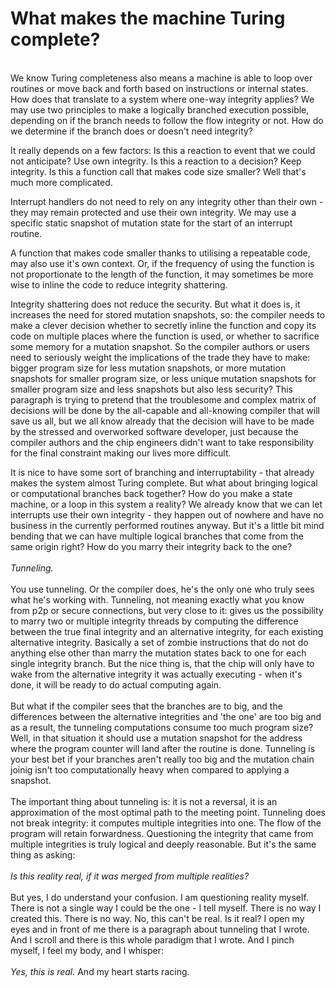 # What makes the machine Turing complete?
<br>
We know Turing completeness also means a machine is able to loop over routines or move back and forth based on instructions or internal states.
How does that translate to a system where one-way integrity applies? We may use two principles to make a logically branched execution possible,
depending on if the branch needs to follow the flow integrity or not. How do we determine if the branch does or doesn't need integrity?

It really depends on a few factors: Is this a reaction to event that we could not anticipate? Use own integrity. Is this a reaction to a decision?
Keep integrity. Is this a function call that makes code size smaller? Well that's much more complicated.

Interrupt handlers do not need to rely on any integrity other than their own - they may remain protected and use their own integrity.
We may use a specific static snapshot of mutation state for the start of an interrupt routine.

A function that makes code smaller thanks to utilising a repeatable code, may also use it's own context. Or, if the frequency of using the
function is not proportionate to the length of the function, it may sometimes be more wise to inline the code to reduce integrity shattering.

Integrity shattering does not reduce the security. But what it does is, it increases the need for stored mutation snapshots, so: the compiler
needs to make a clever decision whether to secretly inline the function and copy its code on multiple places where the function is used,
or whether to sacrifice some memory for a mutation snapshot. So the compiler authors or users need to seriously weight the implications
of the trade they have to make: bigger program size for less mutation snapshots, or more mutation snapshots for smaller program size, or
less unique mutation snapshots for smaller program size and less snapshots but also less security? This paragraph is trying to pretend that
the troublesome and complex matrix of decisions will be done by the all-capable and all-knowing compiler that will save us all, but we all
know already that the decision will have to be made by the stressed and overworked software developer, just because the compiler authors
and the chip engineers didn't want to take responsibility for the final constraint making our lives more difficult.

It is nice to have some sort of branching and interruptability - that already makes the system almost Turing complete. But what about
bringing logical or computational branches back together? How do you make a state machine, or a loop in this system a reality?
We already know that we can let interrupts use their own integrity - they happen out of nowhere and have no business in the currently
performed routines anyway. But it's a little bit mind bending that we can have multiple logical branches that come from the same origin
right? How do you marry their integrity back to the one?  
<br>_Tunneling._  
<br>You use tunneling. Or the compiler does, he's the only one who truly
sees what he's working with. Tunneling, not meaning exactly what you know from p2p or secure connections, but very close to it:
gives us the possibility to marry two or multiple integrity threads by computing the difference between the true final integrity
and an alternative integrity, for each existing alternative integrity. Basically a set of zombie instructions that do not do anything else
other than marry the mutation states back to one for each single integrity branch. But the nice thing is, that the chip will only have
to wake from the alternative integrity it was actually executing - when it's done, it will be ready to do actual computing again.  
<br>But what if the compiler sees that the branches are to big, and the differences between the alternative integrities and 'the one'
are too big and as a result, the tunneling computations consume too much program size? Well, in that situation it should use a mutation
snapshot for the address where the program counter will land after the routine is done. Tunneling is your best bet if your
branches aren't really too big and the mutation chain joinig isn't too computationally heavy when compared to applying a snapshot.  
<br>The important thing about tunneling is: it is not a reversal, it is an approximation of the most optimal path to the meeting point.
Tunneling does not break integrity: it computes multiple integrities into one. The flow of the program will retain forwardness.
Questioning the integrity that came from multiple integrities is truly logical and deeply reasonable. But it's the same thing as asking:  
<br>_Is this reality real, if it was merged from multiple realities?_  
<br>But yes, I do understand your confusion. I am questioning reality myself. There is not a single way I could be the one - I tell myself.
There is no way I created this. There is no way. No, this can't be real. Is it real? I open my eyes and in front of me there is a paragraph
about tunneling that I wrote. And I scroll and there is this whole paradigm that I wrote. And I pinch myself, I feel my body, and I whisper:  
<br>_Yes, this is real._ And my heart starts racing.
